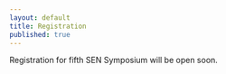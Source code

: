 ```yaml
---
layout: default
title: Registration
published: true
---
```

Registration for fifth SEN Symposium will be open soon.
<!---
your comment goes here
and here
Please use the form below to register to SEN symposium. Registrations close on January 19, 2018.
<iframe src="https://docs.google.com/forms/d/e/1FAIpQLSeCAHP1eamllWAxs_6k1uFZO_kaMOByYanFJknrq1kzTJgkbQ/viewform?embedded=true" width="760" height="1000" frameborder="0" marginheight="0" marginwidth="0">Loading...</iframe>
-->
